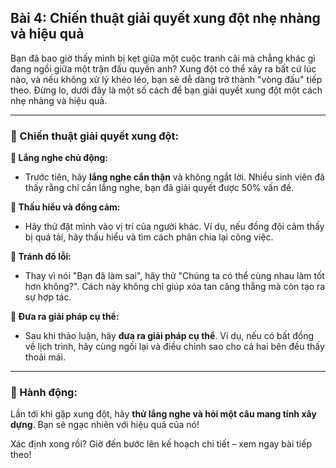 ## Bài 4: Chiến thuật giải quyết xung đột nhẹ nhàng và hiệu quả

Bạn đã bao giờ thấy mình bị kẹt giữa một cuộc tranh cãi mà chẳng khác gì đang ngồi giữa một trận đấu quyền anh? Xung đột có thể xảy ra bất cứ lúc nào, và nếu không xử lý khéo léo, bạn sẽ dễ dàng trở thành "vòng đấu" tiếp theo. Đừng lo, dưới đây là một số cách để bạn giải quyết xung đột một cách nhẹ nhàng và hiệu quả.

---

### 📌 Chiến thuật giải quyết xung đột:

**🔹 Lắng nghe chủ động:**
- Trước tiên, hãy **lắng nghe cẩn thận** và không ngắt lời. Nhiều sinh viên đã thấy rằng chỉ cần lắng nghe, bạn đã giải quyết được 50% vấn đề.

**🔹 Thấu hiểu và đồng cảm:**
- Hãy thử đặt mình vào vị trí của người khác. Ví dụ, nếu đồng đội cảm thấy bị quá tải, hãy thấu hiểu và tìm cách phân chia lại công việc.

**🔹 Tránh đổ lỗi:**
- Thay vì nói "Bạn đã làm sai", hãy thử "Chúng ta có thể cùng nhau làm tốt hơn không?". Cách này không chỉ giúp xóa tan căng thẳng mà còn tạo ra sự hợp tác.

**🔹 Đưa ra giải pháp cụ thể:**
- Sau khi thảo luận, hãy **đưa ra giải pháp cụ thể**. Ví dụ, nếu có bất đồng về lịch trình, hãy cùng ngồi lại và điều chỉnh sao cho cả hai bên đều thấy thoải mái.

---

### 🚀 Hành động:

Lần tới khi gặp xung đột, hãy **thử lắng nghe và hỏi một câu mang tính xây dựng**. Bạn sẽ ngạc nhiên với hiệu quả của nó!

Xác định xong rồi? Giờ đến bước lên kế hoạch chi tiết – xem ngay bài tiếp theo!